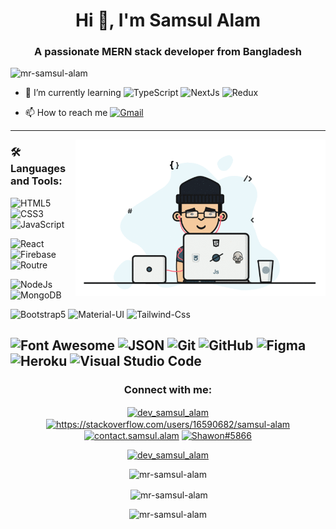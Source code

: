 <h1 align="center">Hi 👋, I'm Samsul Alam</h1>
<h3 align="center">A passionate MERN stack developer from Bangladesh</h3>

<p align="left"> <img src="https://komarev.com/ghpvc/?username=mr-samsul-alam&label=Profile%20views&color=0e75b6&style=flat" alt="mr-samsul-alam" /> </p>
 
- 🌱 I’m currently learning ![TypeScript](https://img.shields.io/badge/-TypeScript-000000?style=flat&logo=TypeScript)
![NextJs](https://img.shields.io/badge/-NextJs-000000?style=flat&logo=Next.js)
![Redux](https://img.shields.io/badge/-Redux-000000?style=flat&logo=redux&logoColor=764ABC)

- 📫 How to reach me [![Gmail](https://img.shields.io/badge/%20-Send%20Mail-black?color=14171A&labelColor=ef5350&logo=gmail&logoColor=ffffff)](mailto:dev.samsul.alam@gmail.com)

 
---
<img align="right" height="250" width="400" alt="Farhan Ahmed Nahid" src="https://raw.githubusercontent.com/farhan-nahid/farhan-nahid/main/farhan-nahid.gif" />

### 🛠 Languages and Tools:

![HTML5](https://img.shields.io/badge/-HTML5-000000?style=flat&logo=html5)
![CSS3](https://img.shields.io/badge/-CSS3-000000?style=flat&logo=css3&logoColor=1572B6)
![JavaScript](https://img.shields.io/badge/-JavaScript-000000?style=flat&logo=javascript)
<!-- ![TypeScript](https://img.shields.io/badge/-TypeScript-000000?style=flat&logo=TypeScript) -->
![React](https://img.shields.io/badge/-React-000000?style=flat&logo=react)
![Firebase](https://img.shields.io/badge/-Firebase-000000?style=flat&logo=firebase)
![Routre](https://img.shields.io/badge/-Router-000000?style=flat&logo=react-router)
<!-- ![NextJs](https://img.shields.io/badge/-NextJs-000000?style=flat&logo=Next.js) -->
![NodeJs](https://img.shields.io/badge/-NodeJs-000000?style=flat&logo=Node.js)
![MongoDB](https://img.shields.io/badge/-MongoDB-000000?style=flat&logo=mongodb) 
<!-- ![Sass](https://img.shields.io/badge/-SCSS-000000?style=flat&logo=sass) -->
![Bootstrap5](https://img.shields.io/badge/-Bootstrap%205-000000?style=flat&logo=bootstrap)
![Material-UI](https://img.shields.io/badge/-Material%20UI-000000?style=flat&logo=Material%20UI&logoColor=0078D6)
![Tailwind-Css](https://img.shields.io/badge/-Tailwind%20CSS-000000?style=flat&logo=tailwindcss)
<!-- ![Redux](https://img.shields.io/badge/-Redux-000000?style=flat&logo=redux&logoColor=764ABC) -->
![Font Awesome](https://img.shields.io/badge/-font%20awesome-000000?style=flat&logo=font-awesome)
![JSON](https://img.shields.io/badge/-JSON-000000?style=flat&logo=JSON&logoColor=565656)
![Git](https://img.shields.io/badge/-Git-000000?style=flat&logo=git)
![GitHub](https://img.shields.io/badge/-GitHub-000000?style=flat&logo=github)
![Figma](https://img.shields.io/badge/-Figma-000000?style=flat&logo=figma)
![Heroku](https://img.shields.io/badge/-Heroku-000000?style=flat&logo=heroku&logoColor=3D0091)
![Visual Studio Code](https://img.shields.io/badge/-VSCode-000000?style=flat&logo=visual-studio-code&logoColor=0078D6)
 ---
<h3 align="center">Connect with me:</h3>
<p align="center">
<a href="https://twitter.com/dev_samsul_alam" target="blank"><img align="center" src="https://raw.githubusercontent.com/rahuldkjain/github-profile-readme-generator/master/src/images/icons/Social/twitter.svg" alt="dev_samsul_alam" height="30" width="40" /></a>
<a href="https://stackoverflow.com/users/https://stackoverflow.com/users/16590682/samsul-alam" target="blank"><img align="center" src="https://raw.githubusercontent.com/rahuldkjain/github-profile-readme-generator/master/src/images/icons/Social/stack-overflow.svg" alt="https://stackoverflow.com/users/16590682/samsul-alam" height="30" width="40" /></a>
<a href="https://fb.com/contact.samsul.alam" target="blank"><img align="center" src="https://raw.githubusercontent.com/rahuldkjain/github-profile-readme-generator/master/src/images/icons/Social/facebook.svg" alt="contact.samsul.alam" height="30" width="40" /></a>
<a href="https://discord.gg/Shawon#5866" target="blank"><img align="center" src="https://raw.githubusercontent.com/rahuldkjain/github-profile-readme-generator/master/src/images/icons/Social/discord.svg" alt="Shawon#5866" height="30" width="40" /></a>
</p>

<p align="center"> <a href="https://twitter.com/dev_samsul_alam" target="blank"><img  src="https://img.shields.io/twitter/follow/dev_samsul_alam?logo=twitter&style=for-the-badge" alt="dev_samsul_alam" /></a> </p>

<p align="center"><img    src="https://github-readme-stats.vercel.app/api/top-langs?username=mr-samsul-alam&show_icons=true&locale=en&layout=compact" alt="mr-samsul-alam" /></p>
 
<p align="center" >&nbsp;<img align="center" src="https://github-readme-stats.vercel.app/api?username=mr-samsul-alam&show_icons=true&locale=en" alt="mr-samsul-alam" /></p>

<p align="center"><img  src="https://github-readme-streak-stats.herokuapp.com/?user=mr-samsul-alam&" alt="mr-samsul-alam" /></p>
